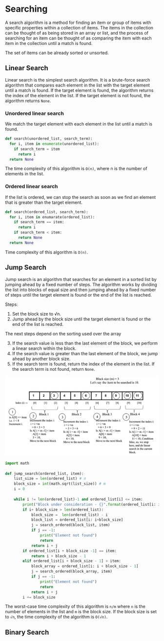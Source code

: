 # Searching

A search algorithm is a method for finding an item or group of items with specific properties within a collection of items. The items in the collection can be thought of as being stored in an array or list, and the process of searching for an item can be thought of as comparing the item with each item in the collection until a match is found.

The set of items can be already sorted or unsorted.

## Linear Search

Linear search is the simplest search algorithm. It is a brute-force search algorithm that compares each element in the list with the target element until a match is found. If the target element is found, the algorithm returns the index of the element in the list. If the target element is not found, the algorithm returns `None`.

### Unordered linear search

We match the target element with each element in the list until a match is found.

```python
def search(unordered_list, search_term):
  for i, item in enumerate(unordered_list):
    if search_term = item
      return i
  return None
```

The time complexity of this algorithm is `O(n)`, where n is the number of elements in the list.

### Ordered linear search

If the list is ordered, we can stop the search as soon as we find an element that is greater than the target element.

```python
def search(ordered_list, search_term):
  for i, item in enumarate(ordered_list):
    if search_term == item:
      return i
    if search_term < item:
      return None
  return None
```

Time complexity of this algorithm is `O(n)`.

## Jump Search

Jump search is an algorithm that searches for an element in a sorted list by jumping ahead by a fixed number of steps. The algorithm works by dividing the list into blocks of equal size and then jumping ahead by a fixed number of steps until the target element is found or the end of the list is reached.

Steps:

1. Set the block size to √n.
2. Jump ahead by the block size until the target element is found or the end of the list is reached.

The next steps depend on the sorting used over the array

3. If the search value is less than the last element of the block, we perform a linear search within the block.
4. If the search value is greater than the last element of the block, we jump ahead by another block size.
5. If the search term is found, return the index of the element in the list. If the search term is not found, return `None`.

![alt text](image.png)

```python
import math

def jump_search(ordered_list, item):
    list_size = len(ordered_list) # n
    block_size = int(math.sqrt(list_size)) # m
    i = 0

    while i != len(ordered_list)-1 and ordered_list[i] <= item:
        print("Block under consideration - {}".format(ordered_list[i: i+block_size]))
        if i+ block_size > len(ordered_list):
            block_size =  len(ordered_list) - i
            block_list = ordered_list[i: i+block_size]
            j = search_ordered(block_list, item)
            if j == -1:
                print("Element not found")
                return
            return i + j
        if ordered_list[i + block_size -1] == item:
            return i + block_size - 1
        elif ordered_list[i + block_size - 1] > item:
            block_array = ordered_list[i: i + block_size - 1]
            j = search_ordered(block_array, item)
            if j == -1:
                print("Element not found")
                return
            return i + j
        i += block_size
```

The worst-case time complexity of this algorithm is `n/m` where `n` is the number of elements in the list and `m` is the block size.
If the block size is set to `√n`, the time complexity of the algorithm is `O(√n)`.

## Binary Search
